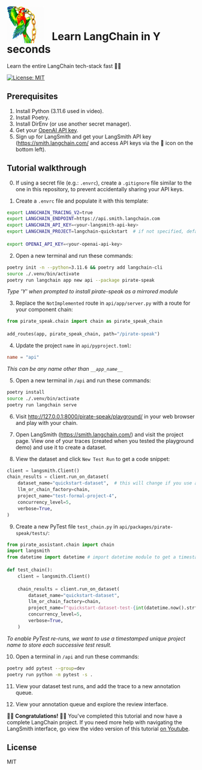 # <img src="https://raw.githubusercontent.com/Cutwell/langchain-in-Y-seconds/main/langchain-in-y-seconds.png" style="width:100px;padding-right:20px;margin-bottom:-8px;">Learn LangChain in Y seconds
 Learn the entire LangChain tech-stack fast 🏃‍♀️

[![License: MIT](https://img.shields.io/badge/License-MIT-yellow.svg)](https://opensource.org/licenses/MIT)

## Prerequisites

1. Install Python (3.11.6 used in video).
2. Install Poetry.
3. Install DirEnv (or use another secret manager).
4. Get your [OpenAI API key](https://platform.openai.com/api-keys).
5. Sign up for LangSmith and get your LangSmith API key (https://smith.langchain.com/ and access API keys via the 🔑 icon on the bottom left).

## Tutorial walkthrough

0. If using a secret file (e.g.: `.envrc`), create a `.gitignore` file similar to the one in this repository, to prevent accidentally sharing your API keys.

1. Create a `.envrc` file and populate it with this template:

```bash
export LANGCHAIN_TRACING_V2=true
export LANGCHAIN_ENDPOINT=https://api.smith.langchain.com
export LANGCHAIN_API_KEY=<your-langsmith-api-key>
export LANGCHAIN_PROJECT=langchain-quickstart  # if not specified, defaults to "default"

export OPENAI_API_KEY=<your-openai-api-key>
```

2. Open a new terminal and run these commands:

```bash
poetry init -n --python=3.11.6 && poetry add langchain-cli
source ./.venv/bin/activate
poetry run langchain app new api --package pirate-speak
```

_Type 'Y' when prompted to install pirate-speak as a mirrored module_

3. Replace the `NotImplemented` route in `api/app/server.py` with a route for your component chain:

```python
from pirate_speak.chain import chain as pirate_speak_chain

add_routes(app, pirate_speak_chain, path="/pirate-speak")
```

4. Update the project `name` in `api/pyproject.toml`:
```toml
name = "api"
```

_This can be any name other than `__app_name__`_

5. Open a new terminal in `/api` and run these commands:

```bash
poetry install
source ./.venv/bin/activate
poetry run langchain serve
```

6. Visit http://127.0.0.1:8000/pirate-speak/playground/ in your web browser and play with your chain.

7. Open LangSmith (https://smith.langchain.com/) and visit the project page. View one of your traces (created when you tested the playground demo) and use it to create a dataset.

8. View the dataset and click `New Test Run` to get a code snippet:

```python
client = langsmith.Client()
chain_results = client.run_on_dataset(
	dataset_name="quickstart-dataset",	# this will change if you use a different dataset name.
	llm_or_chain_factory=chain,
	project_name="test-formal-project-4",
	concurrency_level=5,
	verbose=True,
)
```

9. Create a new PyTest file `test_chain.py` in `api/packages/pirate-speak/tests/`:

```python
from pirate_assistant.chain import chain
import langsmith
from datetime import datetime # import datetime module to get a timestamp

def test_chain():
	client = langsmith.Client()

	chain_results = client.run_on_dataset(
		dataset_name="quickstart-dataset",
		llm_or_chain_factory=chain,
		project_name=f"quickstart-dataset-test-{int(datetime.now().strftime('%Y%m%d%H%M%S'))}", # use a timestamped unique project name each re-run
		concurrency_level=5,
		verbose=True,
	)
```

_To enable PyTest re-runs, we want to use a timestamped unique project name to store each successive test result._

10. Open a terminal in `/api` and run these commands:

```bash
poetry add pytest --group=dev
poetry run python -m pytest -s .
```

11. View your dataset test runs, and add the trace to a new annotation queue.

12. View your annotation queue and explore the review interface.

🎉🎉 **Congratulations!** 🎉🎉
You've completed this tutorial and now have a complete LangChain project. If you need more help with navigating the LangSmith interface, go view the video version of this tutorial [on Youtube](https://youtu.be/q76MWApFIt4).

## License

MIT
